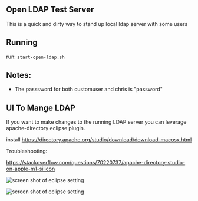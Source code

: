 Open LDAP Test Server
---------------------

This is a quick and dirty way to stand up local ldap server with some users

## Running

run: `start-open-ldap.sh`

## Notes:

* The passsword for both customuser and chris is "password"

## UI To Mange LDAP

If you want to make changes to the running LDAP server you can leverage apache-directory eclipse plugin.

install https://directory.apache.org/studio/download/download-macosx.html

Troubleshooting: 

https://stackoverflow.com/questions/70220737/apache-directory-studio-on-apple-m1-silicon

![screen shot of eclipse setting](<Screenshot 2024-06-14 at 8.49.30 AM.png>)

![screen shot of eclipse setting](<Screenshot 2024-06-14 at 8.50.49 AM.png>)

